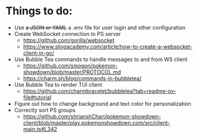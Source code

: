 # Things to do:
- Use ~~a JSON or YAML~~ a .env file for user login and other configuration
- Create WebSocket connection to PS server
    - https://github.com/gorilla/websocket
    - https://www.slingacademy.com/article/how-to-create-a-websocket-client-in-go/
- Use Bubble Tea commands to handle messages to and from WS client
    - https://github.com/smogon/pokemon-showdown/blob/master/PROTOCOL.md
    - https://charm.sh/blog/commands-in-bubbletea/
- Use Bubble Tea to render TUI client
    - https://github.com/charmbracelet/bubbletea?tab=readme-ov-file#tutorial
- Figure out how to change background and text color for personalization
- Correctly sort PS groups
    - https://github.com/shrianshChari/pokemon-showdown-client/blob/master/play.pokemonshowdown.com/src/client-main.ts#L342

